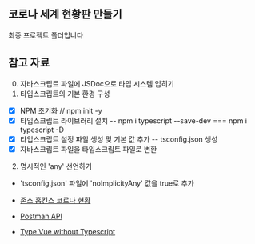 ## 코로나 세계 현황판 만들기

최종 프로젝트 폴더입니다

## 참고 자료

0. 자바스크립트 파일에 JSDoc으로 타입 시스템 입히기
1. 타입스크립트의 기본 환경 구성
  - [x] NPM 초기화 // npm init -y
  - [x] 타입스크립트 라이브러리 설치 -- npm i typescript --save-dev === npm i typescript -D
  - [x] 타입스크립트 설정 파일 생성 및 기본 값 추가 -- tsconfig.json 생성
  - [x] 자바스크립트 파일을 타입스크립트 파일로 변환

2. 명시적인 'any' 선언하기
  - 'tsconfig.json' 파일에 'noImplicityAny' 값을 true로 추가

- [존스 홉킨스 코로나 현황](https://www.arcgis.com/apps/opsdashboard/index.html#/bda7594740fd40299423467b48e9ecf6)
- [Postman API](https://documenter.getpostman.com/view/10808728/SzS8rjbc?version=latest#27454960-ea1c-4b91-a0b6-0468bb4e6712)
- [Type Vue without Typescript](https://blog.usejournal.com/type-vue-without-typescript-b2b49210f0b)